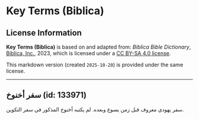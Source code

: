 # Key Terms (Biblica)

## License Information

**Key Terms (Biblica)** is based on and adapted from: _Biblica Bible Dictionary_, [Biblica, Inc.](https://www.biblica.com/), 2023, which is licensed under a [CC BY-SA 4.0 license](https://creativecommons.org/licenses/by-sa/4.0/legalcode.en).

This markdown version (created `2025-10-20`) is provided under the same license.



--------------------------------

## سفر أخنوخ (id: 133971)

سفر يهودي معروف قبل زمن يسوع وبعده. لم يكتبه أخنوخ المذكور في سفر التكوين.


